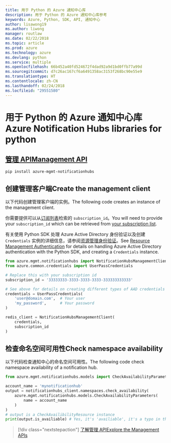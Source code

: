 ```yaml
---
title: 用于 Python 的 Azure 通知中心库
description: 用于 Python 的 Azure 通知中心库参考
keywords: Azure, Python, SDK, API, 通知中心
author: lisawong19
ms.author: liwong
manager: routlaw
ms.date: 02/22/2018
ms.topic: article
ms.prod: azure
ms.technology: azure
ms.devlang: python
ms.service: multiple
ms.openlocfilehash: 66b452a40fd524672f4dad92a9d1bd0ffb77a99d
ms.sourcegitcommit: d7c26ac167cf6a6491358ac3153f268bc90e55e9
ms.translationtype: HT
ms.contentlocale: zh-CN
ms.lasthandoff: 02/24/2018
ms.locfileid: "29551580"
---
```

# <a name="azure-notification-hubs-libraries-for-python"></a><span data-ttu-id="e6b71-104">用于 Python 的 Azure 通知中心库</span><span class="sxs-lookup"><span data-stu-id="e6b71-104">Azure Notification Hubs libraries for python</span></span>

## <a name="management-apipythonapioverviewazurenotificationhubsmanagement"></a>[<span data-ttu-id="e6b71-105">管理 API</span><span class="sxs-lookup"><span data-stu-id="e6b71-105">Management API</span></span>](/python/api/overview/azure/notificationhubs/management)

```bash
pip install azure-mgmt-notificationhubs
```

## <a name="create-the-management-client"></a><span data-ttu-id="e6b71-106">创建管理客户端</span><span class="sxs-lookup"><span data-stu-id="e6b71-106">Create the management client</span></span>

<span data-ttu-id="e6b71-107">以下代码创建管理客户端的实例。</span><span class="sxs-lookup"><span data-stu-id="e6b71-107">The following code creates an instance of the management client.</span></span>

<span data-ttu-id="e6b71-108">你需要提供可以从[订阅列表](https://manage.windowsazure.com/#Workspaces/AdminTasks/SubscriptionMapping)检索的 ``subscription_id``。</span><span class="sxs-lookup"><span data-stu-id="e6b71-108">You will need to provide your ``subscription_id`` which can be retrieved from [your subscription list](https://manage.windowsazure.com/#Workspaces/AdminTasks/SubscriptionMapping).</span></span>

<span data-ttu-id="e6b71-109">有关使用 Python SDK 处理 Azure Active Directory 身份验证以及创建 ``Credentials`` 实例的详细信息，请参阅[资源管理身份验证](/python/azure/python-sdk-azure-authenticate)。</span><span class="sxs-lookup"><span data-stu-id="e6b71-109">See [Resource Management Authentication](/python/azure/python-sdk-azure-authenticate) for details on handling Azure Active Directory authentication with the Python SDK, and creating a ``Credentials`` instance.</span></span>

```python
from azure.mgmt.notificationhubs import NotificationHubsManagementClient
from azure.common.credentials import UserPassCredentials

# Replace this with your subscription id
subscription_id = '33333333-3333-3333-3333-333333333333'

# See above for details on creating different types of AAD credentials
credentials = UserPassCredentials(
    'user@domain.com',  # Your user
    'my_password',      # Your password
)

redis_client = NotificationHubsManagementClient(
    credentials,
    subscription_id
)
```

## <a name="check-namespace-availability"></a><span data-ttu-id="e6b71-110">检查命名空间可用性</span><span class="sxs-lookup"><span data-stu-id="e6b71-110">Check namespace availability</span></span>

<span data-ttu-id="e6b71-111">以下代码检查通知中心的命名空间可用性。</span><span class="sxs-lookup"><span data-stu-id="e6b71-111">The following code check namespace availability of a notification hub.</span></span>
```python
from azure.mgmt.notificationhubs.models import CheckAvailabilityParameters

account_name = 'mynotificationhub'
output = notificationhubs_client.namespaces.check_availability(
    azure.mgmt.notificationhubs.models.CheckAvailabilityParameters(
        name = account_name
    )
)
# output is a CheckAvailibilityResource instance
print(output.is_availiable) # Yes, it's 'availiable', it's a typo in the REST API
```

> [!div class="nextstepaction"]
> [<span data-ttu-id="e6b71-112">了解管理 API</span><span class="sxs-lookup"><span data-stu-id="e6b71-112">Explore the Management APIs</span></span>](/python/api/overview/azure/notificationhubs/management)
